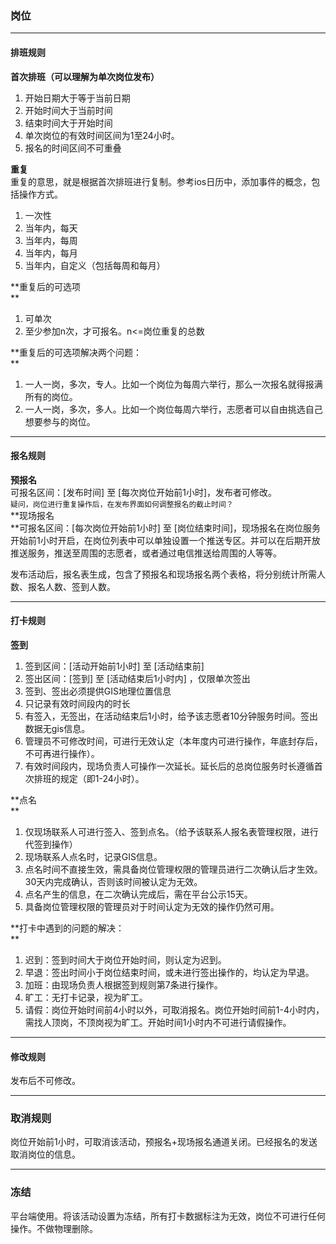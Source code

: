 ### 岗位

---

#### 排班规则

**首次排班（可以理解为单次岗位发布）**

1. 开始日期大于等于当前日期
2. 开始时间大于当前时间
3. 结束时间大于开始时间
4. 单次岗位的有效时间区间为1至24小时。
5. 报名的时间区间不可重叠

**重复**  
   重复的意思，就是根据首次排班进行复制。参考ios日历中，添加事件的概念，包括操作方式。

1. 一次性  
2. 当年内，每天  
3. 当年内，每周  
4. 当年内，每月  
5. 当年内，自定义（包括每周和每月）

**重复后的可选项                    
**

1. 可单次  
2. 至少参加n次，才可报名。n&lt;=岗位重复的总数

**重复后的可选项解决两个问题：                    
**

1. 一人一岗，多次，专人。比如一个岗位为每周六举行，那么一次报名就得报满所有的岗位。  
2. 一人一岗，多次，多人。比如一个岗位每周六举行，志愿者可以自由挑选自己想要参与的岗位。

---

#### 报名规则

**预报名**  
可报名区间：\[发布时间\] 至 \[每次岗位开始前1小时\]，发布者可修改。  
`疑问，岗位进行重复操作后，在发布界面如何调整报名的截止时间？`  
**现场报名                              
**可报名区间：\[每次岗位开始前1小时\] 至 \[岗位结束时间\]，现场报名在岗位服务开始前1小时开启，在岗位列表中可以单独设置一个推送专区。并可以在后期开放推送服务，推送至周围的志愿者，或者通过电信推送给周围的人等等。

发布活动后，报名表生成，包含了预报名和现场报名两个表格，将分别统计所需人数、报名人数、签到人数。

---

#### 打卡规则

**签到**

1. 签到区间：\[活动开始前1小时\] 至 \[活动结束前\]  
2. 签出区间：\[签到\] 至 \[活动结束后1小时内\] ，仅限单次签出  
3. 签到、签出必须提供GIS地理位置信息  
4. 只记录有效时间段内的时长  
5. 有签入，无签出，在活动结束后1小时，给予该志愿者10分钟服务时间。签出数据无gis信息。  
6. 管理员不可修改时间，可进行无效认定（本年度内可进行操作，年底封存后，不可再进行操作）。
7. 有效时间段内，现场负责人可操作一次延长。延长后的总岗位服务时长遵循首次排班的规定（即1-24小时）。

**点名                    
**  
1. 仅现场联系人可进行签入、签到点名。（给予该联系人报名表管理权限，进行代签到操作）  
2. 现场联系人点名时，记录GIS信息。  
3. 点名时间不直接生效，需具备岗位管理权限的管理员进行二次确认后才生效。30天内完成确认，否则该时间被认定为无效。  
4. 点名产生的信息，在二次确认完成后，需在平台公示15天。  
5. 具备岗位管理权限的管理员对于时间认定为无效的操作仍然可用。

**打卡中遇到的问题的解决：                    
**  
1. 迟到：签到时间大于岗位开始时间，则认定为迟到。  
2. 早退：签出时间小于岗位结束时间，或未进行签出操作的，均认定为早退。  
3. 加班：由现场负责人根据签到规则第7条进行操作。  
4. 旷工：无打卡记录，视为旷工。  
5. 请假：岗位开始时间前4小时以外，可取消报名。岗位开始时间前1-4小时内，需找人顶岗，不顶岗视为旷工。开始时间1小时内不可进行请假操作。

---

#### 修改规则

发布后不可修改。

---

### 取消规则

岗位开始前1小时，可取消该活动，预报名+现场报名通道关闭。已经报名的发送取消岗位的信息。

---

### 冻结

平台端使用。将该活动设置为冻结，所有打卡数据标注为无效，岗位不可进行任何操作。不做物理删除。

